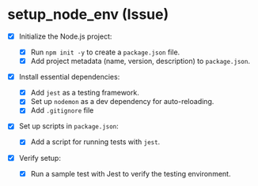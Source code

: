 # setup_node_env (Issue)

- [x] Initialize the Node.js project:

  - [x] Run `npm init -y` to create a `package.json` file.
  - [x] Add project metadata (name, version, description) to `package.json`.

- [x] Install essential dependencies:

  - [x] Add `jest` as a testing framework.
  - [x] Set up `nodemon` as a dev dependency for auto-reloading.
  - [x] Add `.gitignore` file

- [x] Set up scripts in `package.json`:

  - [x] Add a script for running tests with `jest`.

- [x] Verify setup:

  - [x] Run a sample test with Jest to verify the testing environment.
